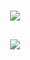 <h1 align="center">
    <img src="https://readme-typing-svg.herokuapp.com/?font=Righteous&size=35&center=true&vCenter=true&width=500&height=70&duration=4000&lines=Hi+There!+👾;+I'm+Arkade!;" />
</h1>

<h2 align="center">
    <img src="https://readme-typing-svg.herokuapp.com?font=Inconsolata&weight=600&size=35&duration=4000&pause=1000&color=5D55AE&width=435&lines=Hi+there!+%F0%9F%91%BE;Arkade+here+%3C%E2%97%95_%E2%97%95%2F%3E" />
</h2>
